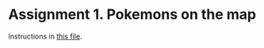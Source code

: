 # Assignment 1. Pokemons on the map

Instructions in <a href="https://docs.google.com/document/d/171oS3GLvtQLFOTZkyEprlcX6H9jd0m8p105zEPdj3cM/edit?usp=sharing">this file</a>.
